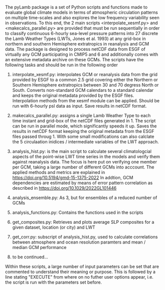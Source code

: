 The pyLamb package is a set of Python scripts and functions made to
evaluate global climate models in terms of atmospheric circulation
patterns on multiple time-scales and also explores the low frequency 
variability seen in observations. To this end, the 2 main scripts 
<interpolate_xesmf.py> and <makecalcs_parallel.py> are provided that 
must be run sequentially in order to classify continuous 6-hourly 
sea-level pressure patterns into 27 discrete the Lamb Weather Types
(LWTs, Jones et al. 1993) at any grid-box in northern and southern Hemisphere
extratropics in reanalysis and GCM data. The package is designed to process netCDF
data from ESGF of virtually any GCM participating in CMIP5 and 6 and
additionally comes with an extensive metadata archive on these GCMs.
The scripts have the following tasks and should be run in the following
order

1. interpolate_xesmf.py: interpolates GCM or reanalysis data from the
grid provided by ESGF to a common 2.5 grid covering either the Northern
or Southern Hemisphere extratropics between 30 and 70 degress North or
South. Converts non-standard GCM calendars to a standard calendar and
keeps the original metadata provided by the ESGF files. Interpolation
methods from the xesmf module can be applied. Should be run with
6-hourly psl data as input. Save results in netCDF format.

2. makecalcs_parallel.py: assigns a single Lamb Weather Type to each
time instant and grid-box of the netCDF files generated in 1. The script
can be run in parallel mode, which significantly speeds it up. Saves
the results in netCDF format keeping the original metadata from the ESGF
files passed throug 1. With some small modifications can also calclate
the 5 circulaation inidices / intermediate variables of the LWT approach.

3. analysis_hist.py: is the main script to calculate several climatologcial
aspects of the point-wise LWT time series in the models and verify them
against reanalysis data. The focus is here put on verifying one member
per GCM, taking a large number of different GCMs into acccount. The
applied methods and metrics are explained in https://doi.org/10.5194/gmd-15-1375-2022
In addtion, GCM dependencies are estimated by means of error pattern
correlation as described in https://doi.org/10.1029/2022GL101446

4. analysis_ensemble.py: As 3, but for ensembles of a reduced number of GCMs

5. analysis_functions.py: Contains the functions used in the scripts

6. get_composites.py: Retrieves and plots average SLP composites for a given
dataset, location (or city) and LWT

7. get_corr.py: subscript of analysis_hist.py, used to calculate
correlations between atmosphere and ocean resolution paramters and
mean / median GCM performance

8. to be continued...

Within these scripts, a large number of input parameters can be set
that are commented to understand their meaning or purpose. This is
followed by a line stating "EXECUTE" from where on no futher user
options appear, i.e. the script is run with the parameters set before.
